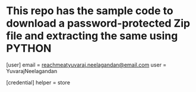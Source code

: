 # This repo has the sample code to download a password-protected Zip file and extracting the same using PYTHON

[user]
        email = reachmeatyuvaraj.neelagandan@email.com
        user = YuvarajNeelagandan

[credential]
        helper = store